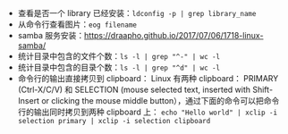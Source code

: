 - 查看是否一个 library 已经安装：`ldconfig -p | grep library_name`
- 从命令行查看图片：`eog filename`
- samba 服务安装：https://draapho.github.io/2017/07/06/1718-linux-samba/
- 统计目录中包含的文件个数：`ls -l | grep "^-" | wc -l`
- 统计目录中包含的目录个数：`ls -l | grep "^d" | wc -l`
- 命令行的输出直接拷贝到 clipboard：
Linux 有两种 clipboard： PRIMARY (Ctrl-X/C/V) 和 SELECTION (mouse selected text, inserted with Shift-Insert or clicking the mouse middle button），通过下面的命令可以把命令行的输出同时拷贝到两种 clipboard 上：
`echo "Hello world" | xclip -i selection primary | xclip -i selection clipboard`
